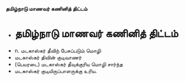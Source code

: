 **தமிழ்நாடு மாணவர் கணினித் திட்டம்**
- # தமிழ்நாடு மாணவர் கணினித் திட்டம்
- n. மடகாஸ்கர் தீவிற் பேசப்படும் மொழி
- மடகாஸ்கர் திவின் குடிவாணர்
- (பெயரடை) மடகாஸ்கர் தீவுக்குரிய மொழி சார்ந்த
- மடகாஸ்கர் குடியிருப்பாளருக்கு உரிய.

